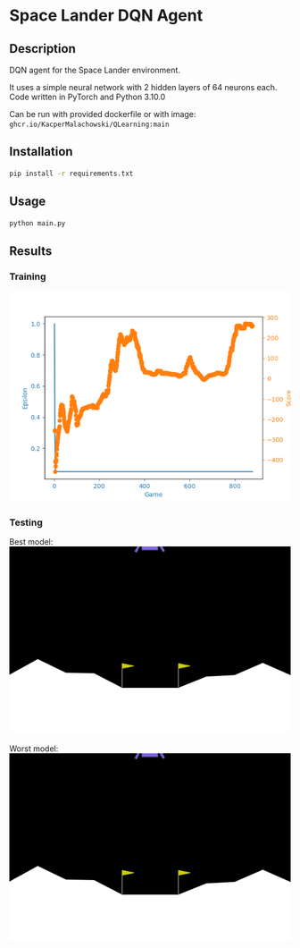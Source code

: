 # Space Lander DQN Agent

## Description

DQN agent for the Space Lander environment.

It uses a simple neural network with 2 hidden layers of 64 neurons each.
Code written in PyTorch and Python 3.10.0

Can be run with provided dockerfile or with image: `ghcr.io/KacperMalachowski/QLearning:main`

## Installation

```bash
pip install -r requirements.txt
```

## Usage

```bash
python main.py
```

## Results

### Training

![results](lunar.png)

### Testing
Best model:
![bets_results](lunar_lander.gif)

Worst model:
![worst_results](lunar_lander_worst.gif)



